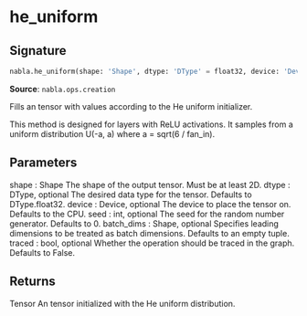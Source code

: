 # he_uniform

## Signature

```python
nabla.he_uniform(shape: 'Shape', dtype: 'DType' = float32, device: 'Device' = Device(type=cpu,id=0), seed: 'int' = 0, batch_dims: 'Shape' = (), traced: 'bool' = False) -> 'Tensor'
```

**Source**: `nabla.ops.creation`

Fills an tensor with values according to the He uniform initializer.

This method is designed for layers with ReLU activations. It samples from
a uniform distribution U(-a, a) where a = sqrt(6 / fan_in).

Parameters
----------
shape : Shape
    The shape of the output tensor. Must be at least 2D.
dtype : DType, optional
    The desired data type for the tensor. Defaults to DType.float32.
device : Device, optional
    The device to place the tensor on. Defaults to the CPU.
seed : int, optional
    The seed for the random number generator. Defaults to 0.
batch_dims : Shape, optional
    Specifies leading dimensions to be treated as batch dimensions.
    Defaults to an empty tuple.
traced : bool, optional
    Whether the operation should be traced in the graph. Defaults to False.

Returns
-------
Tensor
    An tensor initialized with the He uniform distribution.

